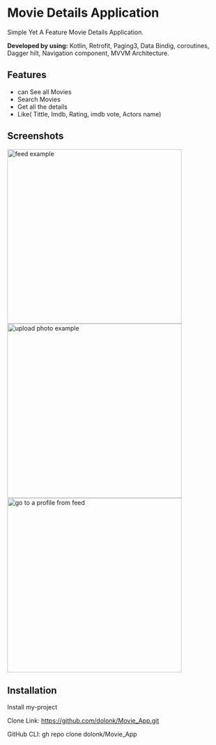 
# Movie Details Application
Simple Yet A Feature Movie Details Application.


**Developed by using:** Kotlin, Retrofit, Paging3, Data Bindig, coroutines, Dagger hilt, Navigation component, MVVM Architecture.


## Features

- can See all Movies
- Search Movies
- Get all the details
- Like( Tittle, Imdb, Rating, imdb vote, Actors name)


## Screenshots

<p>
<img src="https://user-images.githubusercontent.com/45604157/223679251-8e85e858-12f8-4d60-9983-faf64c36f5b5.jpg" alt="feed example" width = "400" >
<img src="https://user-images.githubusercontent.com/45604157/223679264-f1f5b2b5-56bd-41d7-a3b5-e4e59c551de5.jpg" alt="upload photo example"width = "400" >
<img src="https://user-images.githubusercontent.com/45604157/223679280-11487b72-2864-4d57-835a-a0cdc5d9dd04.jpg" alt="go to a profile from feed" width = "400">
  </p>
  
## Installation

Install my-project

Clone Link:
  https://github.com/dolonk/Movie_App.git

  GitHub CLI: 
  gh repo clone dolonk/Movie_App

    
